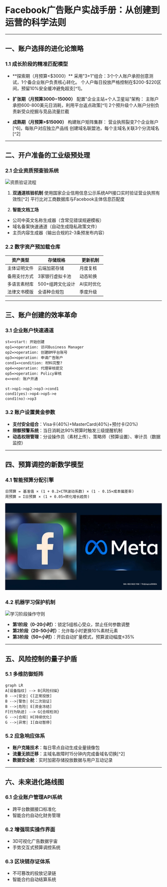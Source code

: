 
# Facebook广告账户实战手册：从创建到运营的科学法则

---

## 一、账户选择的进化论策略
### 1.1 成长阶段的精准匹配模型
- **探索期（月预算<$3000）**
采用"3+1"组合：3个个人账户承担创意测试，1个备企业账户负责核心转化。
个人户每日投放严格控制在$200-$220区间，预留10%安全缓冲避免超支[^1]。

- **扩张期（月预算$3000-$15000）**
配置"企业主站+个人卫星站"架构：
主账户承担600-800美元日消耗，利用平台返点政策[^1]
2个预升级个人账户分别负责新受众挖掘与竞品流量拦截

- **成熟期（月预算>$15000）**
构建账户矩阵集群：
营业执照裂变7个企业账户[^6]，每账户对应独立产品线
创建域名联盟池，每个主域名关联3个分流域名[^2]

---

## 二、开户准备的工业级预处理
### 2.1 企业资质预查验系统
![资质验证流程](https://via.placeholder.com/600x300)
1. **双通道核验机制**
使用国家企业信用信息公示系统API接口实时验证营业执照有效性[^2]
平行比对工商数据库与Facebook主体信息匹配度

2. **智能文档工场**
- 公司中英文名称生成器（含常见错误规避模板）
- 域名备案快速通道（自动生成隐私政策文件）
- 主页内容生成器（输出合规的2-3条预发布内容）

### 2.2 数字资产预加载仓库
| 资产类型       | 存储规格          | 更新机制       |
|----------------|-------------------|----------------|
| 主体证明文件   | 云端加密存储      | 月度复核       |
| 备用支付方式   | 3家银行虚拟卡池   | 动态轮换       |
| 多语言素材库   | 500+组跨文化设计  | AI实时优化     |
| 法律文书模版   | 全语种合规包      | 季度升级       |

---

## 三、账户创建的效率革命
### 3.1 企业账户快速通道
```flow
st=>start: 开始创建
op1=>operation: 访问Business Manager
op2=>operation: 创建BM平台账号
op3=>operation: 申请广告账户
cond1=>condition: 材料完整?
op4=>operation: 代理审核提交
op5=>operation: Policy审核
e=>end: 账户开通

st->op1->op2->op3->cond1
cond1(yes)->op4->op5->e
cond1(no)->op3
```

### 3.2 账户设置黄金参数
- **支付安全组合**：Visa卡(40%)+MasterCard(40%)+预付卡(20%)
- **限额预警系统**：当日消耗达90%预算时触发三级提醒机制
- **动态权限管理**：分设操作员（素材上传）、策略师（预算设置）、审计员（数据监控）

---

## 四、预算调控的新数学模型
### 4.1 智能预算分配引擎
```
日预算 = 基准值 × (1 + 0.2×CTR波动系数) × (1 - 0.15×成本偏差率)
周预算 = Σ日预算 × (1 + 0.05×转化增长趋势)
```
![替代文字](微信图片_20250331113156.jpg)
### 4.2 机器学习保护机制
![学习阶段操作守则](https://via.placeholder.com/700x250)
- **第1阶段（0-20小时）**：锁定5组核心受众，禁止任何参数调整
- **第2阶段（20-50小时）**：允许每小时更换10%素材元素
- **第3阶段（50+小时）**：开启自动扩量模式，预算波动幅度≤35%

---

## 五、风险控制的量子护盾
### 5.1 多维防御矩阵
```mermaid
graph LR
A[设备指纹] --> B{风险扫描}
B -->|安全| C[正常投放]
B -->|警告| D[二次验证]
B -->|危险| E[资金冻结]
F[行为轨迹] --> G{合规检测}
G -->|合规| H[持续优化]
G -->|异常| I[自动暂停]
```

### 5.2 应急响应体系
- **账户克隆技术**：每日零点自动生成全量镜像包
- **流量无损迁移**：主域名故障时15分钟内完成备域名切换[^2]
- **数据安全舱**：实时加密存储投放数据与用户互动记录

---

## 六、未来进化路线图
### 6.1 企业账户管理API系统
- 跨平台数据接口标准化
- 智能合约自动化财务管理

### 6.2 增强现实操作界面
- 3D可视化广告数据宇宙
- 手势交互式预算调控系统

### 6.3 区块链存证体系
- 不可篡改的投放记录链
- 智能合约自动结算系统
```
